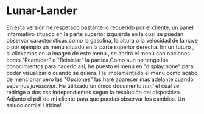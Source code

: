 # Lunar-Lander
En esta versión he respetado bastante lo requerido por el cliente, un panel informativo situado en la parte superior izquierda en la cual se puedan observar características como la gasolina, la altura o la velocidad de la nave o por ejemplo un menú situado en la parte superior derecha. En un futuro , si clickamos en la imagen de este menú , se abrirá el menú con opciones como "Reanudar" o "Reiniciar" la partida.Como aun no tengo los conocimientos para hacerlo asi, he puesto el menú en "display:none" para poder visualizarlo cuando se quiera.
He implementado el menú como acabo de mencionar pero las "Opciones" las haré aparecer más adelante cuando sepamos _javascript_.
He utilizado un único documento _html_ el cual se redirige a dos _css_ independientes según la resolución del dispositivo.
Adjunto el pdf de mi cliente para que puedas observar los cambios.
Un saludo cordial Urbina!

